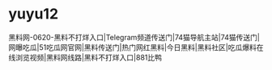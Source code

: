 # yuyu12
黑料网-0620-黑料不打烊入口|Telegram频道传送门|74猫导航主站|74猫传送门|网曝吃瓜|51吃瓜网官网|黑料传送门|热门网红黑料|今日黑料|黑料社区|吃瓜爆料在线浏览视频|黑料网线路|黑料不打烊入口|881比鸭
